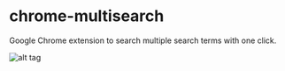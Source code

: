 # chrome-multisearch
Google Chrome extension to search multiple search terms with one click.

![alt tag](http://50.87.151.158/~apshg/github/chrome-multisearch-screenshot.png)
